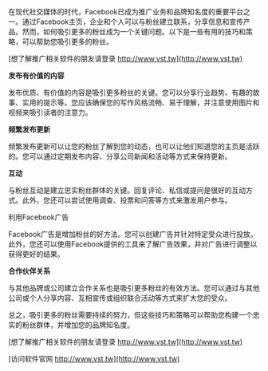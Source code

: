 在现代社交媒体的时代，Facebook已成为推广业务和品牌知名度的重要平台之一。通过Facebook主页，企业和个人可以与粉丝建立联系，分享信息和宣传产品。然而，如何吸引更多的粉丝成为一个关键问题。以下是一些有用的技巧和策略，可以帮助您吸引更多的粉丝。

[想了解推广相关软件的朋友请登录 http://www.vst.tw](http://www.vst.tw)

**发布有价值的内容**

发布优质、有价值的内容是吸引更多粉丝的关键。您可以分享行业趋势、有趣的故事、实用的提示等。您应该确保您的写作风格流畅、易于理解，并注意使用图片和视频来吸引读者的注意力。

**频繁发布更新**

频繁发布更新可以让您的粉丝了解到您的动态，也可以让他们知道您的主页是活跃的。您可以通过定期发布内容、分享公司新闻和活动等方式来保持更新。

**互动**

与粉丝互动是建立忠实粉丝群体的关键。回复评论、私信或提问是很好的互动方式。此外，您还可以尝试使用调查、投票和问答等方式来激发用户参与。

利用Facebook广告

Facebook广告是增加粉丝的好方法。您可以创建广告并针对特定受众进行投放。此外，您还可以使用Facebook提供的工具来了解广告效果，并对广告进行调整以获得更好的结果。

**合作伙伴关系**

与其他品牌或公司建立合作关系也是吸引更多粉丝的有效方法。您可以通过与其他公司或个人分享内容、互相宣传或组织联合活动等方式来扩大您的受众。

总之，吸引更多的粉丝需要持续的努力，但这些技巧和策略可以帮助您构建一个忠实的粉丝群体，并增加您的品牌知名度。

[想了解推广相关软件的朋友请登录 http://www.vst.tw](http://www.vst.tw)


[访问软件官网 http://www.vst.tw](http://www.vst.tw)
